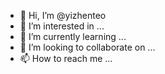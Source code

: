 - 👋 Hi, I’m @yizhenteo
- 👀 I’m interested in ...
- 🌱 I’m currently learning ...
- 💞️ I’m looking to collaborate on ...
- 📫 How to reach me ...

<!---
yizhenteo/yizhenteo is a ✨ special ✨ repository because its `README.md` (this file) appears on your GitHub profile.
You can click the Preview link to take a look at your changes.
--->
